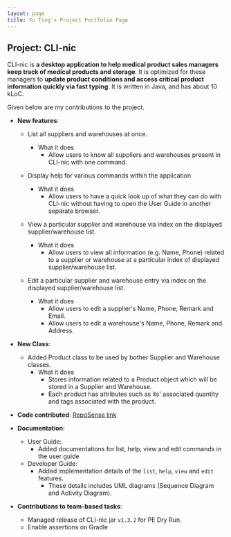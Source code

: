 ```yaml
---
layout: page
title: Yu Ting's Project Portfolio Page
---
```


## Project: CLI-nic

 CLI-nic is **a desktop application to help medical product sales managers keep track of medical products and storage**. It is optimized for these managers to **update product conditions and access critical product information quickly via fast typing**. It is written in Java, and has about 10 kLoC.

Given below are my contributions to the project.

* **New features**:

  * List all suppliers and warehouses at once.
    * What it does
      * Allow users to know all suppliers and warehouses present in CLI-nic with one command.
  
  * Display help for various commands within the application 
    * What it does
      * Allow users to have a quick look up of what they can do with CLI-nic without having to open the User Guide in another separate browser.

  * View a particular supplier and warehouse via index on the displayed supplier/warehouse list.
    * What it does
      * Allow users to view all information (e.g. Name, Phone) related to a supplier or warehouse at a particular index of displayed supplier/warehouse list.
  
  * Edit a particular supplier and warehouse entry via index on the displayed supplier/warehouse list. 
    * What it does
      * Allow users to edit a supplier's Name, Phone, Remark and Email.
      * Allow users to edit a warehouse's Name, Phone, Remark and Address.

* **New Class**:
  * Added Product class to be used by bother Supplier and Warehouse classes.
    * What it does
      * Stores information related to a Product object which will be stored in a Supplier and Warehouse.
      * Each product has attributes such as its' associated quantity and tags associated with the product.

* **Code contributed**: [RepoSense link](https://nus-cs2103-ay2021s1.github.io/tp-dashboard/#breakdown=true&search=tohyuting&sort=groupTitle&sortWithin=title&since=2020-08-14&timeframe=commit&mergegroup=&groupSelect=groupByRepos&checkedFileTypes=docs~functional-code~test-code~other)

* **Documentation**:
  * User Guide:
    * Added documentations for list, help, view and edit commands in the user guide
  * Developer Guide:
    * Added implementation details of the `list`, `help`, `view` and `edit` features.
      * These details includes UML diagrams (Sequence Diagram and Activity Diagram).

* **Contributions to team-based tasks**:
  * Managed release of CLI-nic jar `v1.3.2` for PE Dry Run.
  * Enable assertions on Gradle
